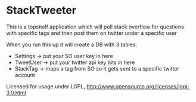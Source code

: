 StackTweeter
============

This is a topshelf application which will poll stack overflow for questions with specific tags and then post them on twitter under a specific user

When you run this up it will create a DB with 3 tables.

 - Settings -> put your SO user key in here
 - TweetUser -> put your twitter api key bits in here
 - StackTag -> maps a tag from SO so it gets sent to a specific twitter account

Licensed for usage under LGPL, http://www.opensource.org/licenses/lgpl-3.0.html
